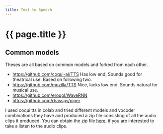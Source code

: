 ```yaml
---
title: Text to Speech
---
```


# {{ page.title }}


## Common models

Theses are all based on common models and forked from each other.
* <https://github.com/coqui-ai/TTS>  Has low end, Sounds good for theatrical use. Based on following two.
* <https://github.com/mozilla/TTS>    Nice, lacks low end. Sounds natural for musical use. 
* <https://github.com/erogol/WaveRNN> 
* <https://github.com/rhasspy/piper>

I used coqui tts in colab and tried different models and vocoder combinations they have and produced
a zip file consisting of all the audio clips it produced. You can obtain the zip file
[here](../files/tts_gen.zip), if you are interested to take a listen to the audio clips.